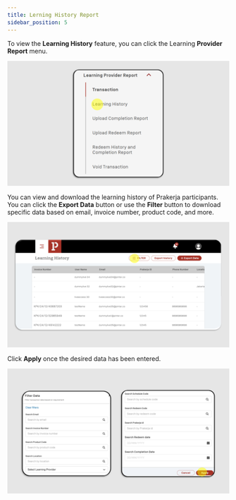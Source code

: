 ```yaml
---
title: Lerning History Report
sidebar_position: 5
---
```

To view the **Learning History** feature, you can click the Learning **Provider Report** menu.

![](/img/learning-1.png)

You can view and download the learning history of Prakerja participants.
You can click the **Export Data** button or use the **Filter** button to download specific data based on email, invoice number, product code, and more.

![](/img/learning-2.png)

Click **Apply** once the desired data has been entered.


![](/img/learning-3.png)
